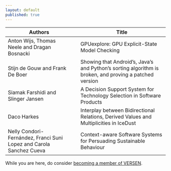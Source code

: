 ```yaml
---
layout: default
published: true
---
```


| Authors |    | Title | 
|----- |----| ------  |
| Anton Wijs, Thomas Neele and Dragan Bosnacki |  | GPUexplore: GPU Explicit-State Model Checking |
| Stijn de Gouw and Frank De Boer |  | Showing that Android’s, Java’s and Python’s sorting algorithm is broken, and proving a patched version |
| Siamak Farshidi and Slinger Jansen |  | A Decision Support System for Technology Selection in Software Products |
| Daco Harkes |  | Interplay between Bidirectional Relations, Derived Values and Multiplicities in IceDust |
| Nelly Condori-Fernández, Franci Suni Lopez and Carola Sanchez Cueva |  | Context-aware Software Systems for Persuading Sustainable Behaviour |


While you are here, do consider [becoming a member of VERSEN](http://www.versen.nl/register).
